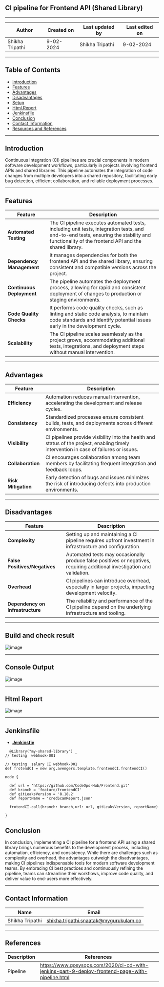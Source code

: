 ## CI pipeline for Frontend API (Shared Library)
***
| Author | Created on | Last updated by | Last edited on |
|--------|------------|-----------------|----------------|
|Shikha Tripathi | 9-02-2024 | Shikha Tripathi | 9-02-2024|

***
## Table of Contents
+ [Introduction](#Introduction)
+ [Features](#Features)
+ [Advantages](#Advantages)
+ [Disadvantages](#Disadvantages)
+ [Setup](#Setup)
+ [Html.Report](#Html.Report)
+ [Jenkinsfile](#Jenkinsfile)
+ [Conclusion](#Conclusion)
+ [Contact Information](#Contact-Information)
+ [Resources and References](#Resources-and-References)

***
## Introduction
Continuous Integration (CI) pipelines are crucial components in modern software development workflows, particularly in projects involving frontend APIs and shared libraries. This pipeline automates the integration of code changes from multiple developers into a shared repository, facilitating early bug detection, efficient collaboration, and reliable deployment processes.

***

## Features

|   Feature	| Description |
|-----------|-------------|
| **Automated Testing** | The CI pipeline executes automated tests, including unit tests, integration tests, and end-to-end tests, ensuring the stability and functionality of the frontend API and the shared library.|
| **Dependency Management** | It manages dependencies for both the frontend API and the shared library, ensuring consistent and compatible versions across the project.|
| **Continuous Deployment**| The pipeline automates the deployment process, allowing for rapid and consistent deployment of changes to production or staging environments.|
| **Code Quality Checks** | It performs code quality checks, such as linting and static code analysis, to maintain code standards and identify potential issues early in the development cycle.|
| **Scalability**| The CI pipeline scales seamlessly as the project grows, accommodating additional tests, integrations, and deployment steps without manual intervention.|
***


## Advantages
|Feature |Description |
|--------|------------|
| **Efficiency** | Automation reduces manual intervention, accelerating the development and release cycles.|
|**Consistency** | Standardized processes ensure consistent builds, tests, and deployments across different environments.|
| **Visibility**| CI pipelines provide visibility into the health and status of the project, enabling timely intervention in case of failures or issues.|
| **Collaboration** | CI encourages collaboration among team members by facilitating frequent integration and feedback loops.|
| **Risk Mitigation** | Early detection of bugs and issues minimizes the risk of introducing defects into production environments.|
***
## Disadvantages
| Feature |	Description |
|---------|-------------|
| **Complexity** | Setting up and maintaining a CI pipeline requires upfront investment in infrastructure and configuration.|
| **False Positives/Negatives** | Automated tests may occasionally produce false positives or negatives, requiring additional investigation and validation.|
| **Overhead**| CI pipelines can introduce overhead, especially in larger projects, impacting development velocity.|
| **Dependency on Infrastructure**| The reliability and performance of the CI pipeline depend on the underlying infrastructure and tooling.|

***
## Build and check result
![image](https://github.com/avengers-p7/Documentation/assets/156056746/1b9fef4f-9916-4c7c-9c04-048050b07893)


***
## Console Output
![image](https://github.com/avengers-p7/Documentation/assets/156056746/79a0e484-ce9b-4fb3-baa8-3838b5cb9d73)

***
##  Html Report
![image](https://github.com/avengers-p7/Documentation/assets/156056746/12461274-2ccf-494e-87c1-516a2275030f)

***
## Jenkinsfile
  * [**Jenkinsfie**](https://github.com/CodeOps-Hub/Frontend/blob/feature/frontendCI/Jenkinsfile)
  ```shell
    @Library("my-shared-library") _
// testing  webhook-001

// testing  salary CI webhook-001
def frotendCI = new org.avengers.template.frontendCI.frontendCI()

node {
    
    def url = 'https://github.com/CodeOps-Hub/Frontend.git'
    def branch = 'feature/frontendCI'
    def gitLeaksVersion = '8.18.2'
    def reportName = 'credScanReport.json'
    
    frotendCI.call(branch: branch,url: url, gitLeaksVersion, reportName)
    
}
```

## Conclusion
In conclusion, implementing a CI pipeline for a frontend API using a shared library brings numerous benefits to the development process, including automation, efficiency, and consistency. While there are challenges such as complexity and overhead, the advantages outweigh the disadvantages, making CI pipelines indispensable tools for modern software development teams. By embracing CI best practices and continuously refining the pipeline, teams can streamline their workflows, improve code quality, and deliver value to end-users more effectively.

***
## Contact Information

|     Name         | Email  |
| -----------------| ------------------------------------ |
| Shikha Tripathi   | shikha.tripathi.snaatak@mygurukulam.co |
***

## References

| Description                                   | References  
| --------------------------------------------  | -------------------------------------------------|
| Pipeline | https://www.gosysops.com/2020/ci-cd-with-jenkins-part-9-deploy-frontend-page-with-pipeline.html|



